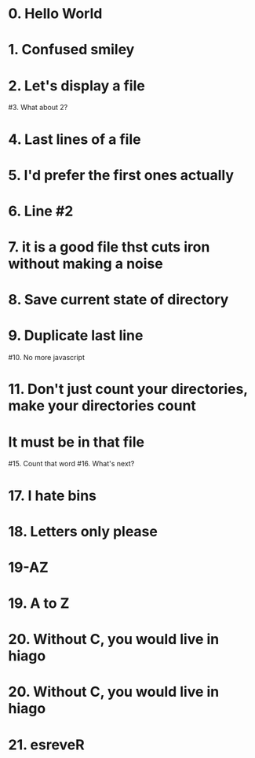 # 0. Hello World
# 1. Confused smiley
# 2. Let's display a file
#3. What about 2?
# 4. Last lines of a file
# 5. I'd prefer the first ones actually
# 6. Line #2
# 7. it is a good file thst cuts iron without making a noise
# 8. Save current state of directory
# 9. Duplicate last line
#10. No more javascript
# 11. Don't just count your directories, make your directories count
# It must be in that file
#15. Count that word
#16. What's next?
# 17. I hate bins
# 18. Letters only please
# 19-AZ
# 19. A to Z
# 20. Without C, you would live in hiago
# 20. Without C, you would live in hiago
# 21. esreveR
